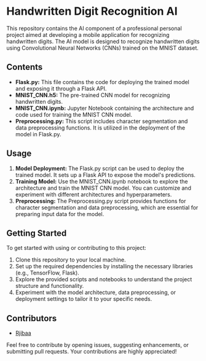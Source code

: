 # Handwritten Digit Recognition AI

This repository contains the AI component of a professional personal project aimed at developing a mobile application for recognizing handwritten digits. The AI model is designed to recognize handwritten digits using Convolutional Neural Networks (CNNs) trained on the MNIST dataset.

## Contents

- **Flask.py:** This file contains the code for deploying the trained model and exposing it through a Flask API.
- **MNIST_CNN.h5:** The pre-trained CNN model for recognizing handwritten digits.
- **MNIST_CNN.ipynb:** Jupyter Notebook containing the architecture and code used for training the MNIST CNN model.
- **Preprocessing.py:** This script includes character segmentation and data preprocessing functions. It is utilized in the deployment of the model in Flask.py.

## Usage

1. **Model Deployment:** The Flask.py script can be used to deploy the trained model. It sets up a Flask API to expose the model's predictions.
2. **Training Model:** Use the MNIST_CNN.ipynb notebook to explore the architecture and train the MNIST CNN model. You can customize and experiment with different architectures and hyperparameters.
3. **Preprocessing:** The Preprocessing.py script provides functions for character segmentation and data preprocessing, which are essential for preparing input data for the model.

## Getting Started

To get started with using or contributing to this project:

1. Clone this repository to your local machine.
2. Set up the required dependencies by installing the necessary libraries (e.g., TensorFlow, Flask).
3. Explore the provided scripts and notebooks to understand the project structure and functionality.
4. Experiment with the model architecture, data preprocessing, or deployment settings to tailor it to your specific needs.

## Contributors

- [Rjibaa](https://github.com/Rjibaa)

Feel free to contribute by opening issues, suggesting enhancements, or submitting pull requests. Your contributions are highly appreciated!
